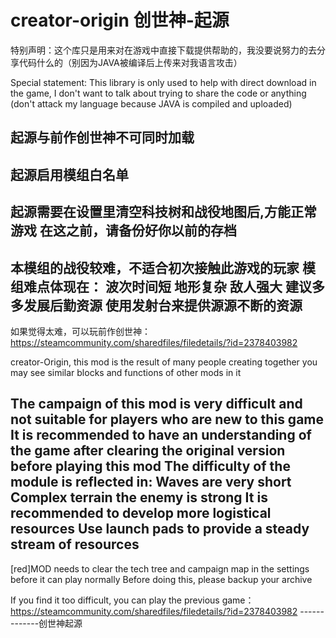 # creator-origin  创世神-起源

特别声明：这个库只是用来对在游戏中直接下载提供帮助的，我没要说努力的去分享代码什么的（别因为JAVA被编译后上传来对我语言攻击）

Special statement: This library is only used to help with direct download in the game, I don't want to talk about trying to share the code or anything (don't attack my language because JAVA is compiled and uploaded)

起源与前作创世神不可同时加载
  -
 起源启用模组白名单
  -
  起源需要在设置里清空科技树和战役地图后,方能正常游戏
  在这之前，请备份好你以前的存档
  -
  本模组的战役较难，不适合初次接触此游戏的玩家
  模组难点体现在：
波次时间短
地形复杂
敌人强大
建议多多发展后勤资源
使用发射台来提供源源不断的资源
-
如果觉得太难，可以玩前作创世神：https://steamcommunity.com/sharedfiles/filedetails/?id=2378403982
  
creator-Origin, this mod is the result of many people creating together
you may see similar blocks and functions of other mods in it

The campaign of this mod is very difficult and not suitable for players who are new to this game
It is recommended to have an understanding of the game after clearing the original version before playing this mod
The difficulty of the module is reflected in:
Waves are very short
Complex terrain
the enemy is strong
It is recommended to develop more logistical resources
Use launch pads to provide a steady stream of resources
-----------------------------------
[red]MOD needs to clear the tech tree and campaign map in the settings before it can play normally 
Before doing this, please backup your archive

If you find it too difficult, you can play the previous game：https://steamcommunity.com/sharedfiles/filedetails/?id=2378403982
-------------创世神起源


